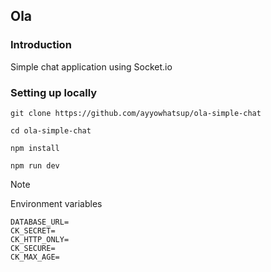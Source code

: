 ## Ola

### Introduction

Simple chat application using Socket.io

### Setting up locally
```
git clone https://github.com/ayyowhatsup/ola-simple-chat

cd ola-simple-chat

npm install

npm run dev
```
> [!NOTE]
> Environment variables

```
DATABASE_URL=
CK_SECRET=
CK_HTTP_ONLY=
CK_SECURE=
CK_MAX_AGE=
```